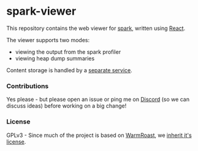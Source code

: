 # spark-viewer
This repository contains the web viewer for [spark](https://github.com/lucko/spark), written using [React](https://reactjs.org).

The viewer supports two modes:
* viewing the output from the spark profiler
* viewing heap dump summaries

Content storage is handled by a [separate service](https://github.com/lucko/bytebin).

### Contributions
Yes please - but please open an issue or ping me on [Discord](https://discord.gg/PAGT2fu) (so we can discuss ideas) before working on a big change!

### License
GPLv3 - Since much of the project is based on [WarmRoast](https://github.com/sk89q/WarmRoast), we [inherit it's license](https://github.com/sk89q/WarmRoast/blob/3fe5e5517b1c529d95cf9f43fd8420c66db0092a/src/main/java/com/sk89q/warmroast/WarmRoast.java#L1-L17).
